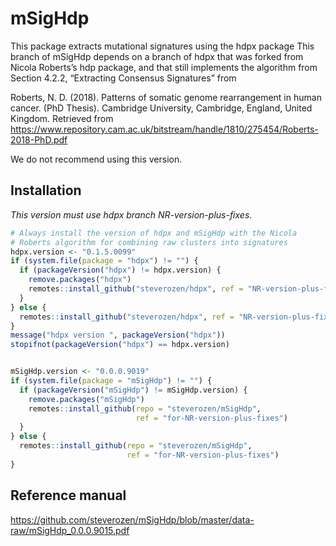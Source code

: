 
<!-- README.md is generated from README.Rmd. Please edit that file -->

# mSigHdp

This package extracts mutational signatures using the hdpx package This
branch of mSigHdp depends on a branch of hdpx that was forked from
Nicola Roberts’s hdp package, and that still implements the algorithm
from Section 4.2.2, “Extracting Consensus Signatures” from

Roberts, N. D. (2018). Patterns of somatic genome rearrangement in human
cancer. (PhD Thesis). Cambridge University, Cambridge, England, United
Kingdom. Retrieved from
<https://www.repository.cam.ac.uk/bitstream/handle/1810/275454/Roberts-2018-PhD.pdf>

We do not recommend using this version.

## Installation

*This version *must* use hdpx branch NR-version-plus-fixes*.

``` r
# Always install the version of hdpx and mSigHdp with the Nicola
# Roberts algorithm for combining raw clusters into signatures
hdpx.version <- "0.1.5.0099"
if (system.file(package = "hdpx") != "") {
  if (packageVersion("hdpx") != hdpx.version) {
    remove.packages("hdpx")
    remotes::install_github("steverozen/hdpx", ref = "NR-version-plus-fixes")
  }
} else {
  remotes::install_github("steverozen/hdpx", ref = "NR-version-plus-fixes")
}
message("hdpx version ", packageVersion("hdpx"))
stopifnot(packageVersion("hdpx") == hdpx.version)


mSigHdp.version <- "0.0.0.9019"
if (system.file(package = "mSigHdp") != "") {
  if (packageVersion("mSigHdp") != mSigHdp.version) {
    remove.packages("mSigHdp")
    remotes::install_github(repo = "steverozen/mSigHdp", 
                            ref = "for-NR-version-plus-fixes")
  }
} else {
  remotes::install_github(repo = "steverozen/mSigHdp", 
                          ref = "for-NR-version-plus-fixes")
}
```

## Reference manual

<https://github.com/steverozen/mSigHdp/blob/master/data-raw/mSigHdp_0.0.0.9015.pdf>
